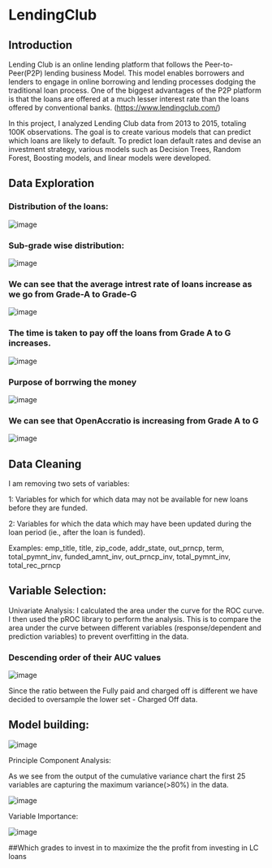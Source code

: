 # LendingClub

## Introduction

Lending Club is an online lending platform that follows the Peer-to-Peer(P2P) lending business
Model. This model enables borrowers and lenders to engage in online borrowing and lending
processes dodging the traditional loan process. One of the biggest advantages of the P2P platform
is that the loans are offered at a much lesser interest rate than the loans offered by conventional
banks. (https://www.lendingclub.com/)

In this project, I analyzed Lending Club data from 2013 to 2015, totaling 100K observations. The goal is to create various models that can predict which loans are likely to default. To predict loan default rates and devise an investment strategy, various models such as Decision Trees, Random Forest, Boosting models, and linear models were developed.

## Data Exploration 

### Distribution of the loans:
![image](https://user-images.githubusercontent.com/22790699/150661828-1e3adab9-6b36-422b-8451-8ce94502f0bb.png)

### Sub-grade wise distribution:
![image](https://user-images.githubusercontent.com/22790699/150661844-f855b95a-5d7a-4e96-8c65-0ec0aa39a519.png)

### We can see that the average intrest rate of loans increase as we go from Grade-A to Grade-G
![image](https://user-images.githubusercontent.com/22790699/150661918-01e11e2b-89e4-47fb-ae08-c3bb9146b62b.png)

### The time is taken to pay off the loans from Grade A to G increases.
![image](https://user-images.githubusercontent.com/22790699/150661936-09b56708-a2b9-4925-8651-269ff34c9357.png)

### Purpose of borrwing the money 
![image](https://user-images.githubusercontent.com/22790699/153737798-2f62268d-454b-448d-9a78-503b087255eb.png)

### We can see that OpenAccratio is increasing from Grade A to G
![image](https://user-images.githubusercontent.com/22790699/153737876-e1fd389f-75ba-4b30-843b-8fe6158f0183.png)


## Data Cleaning

I am removing two sets of variables:

1: Variables for which for which data may not be available for new loans before they are funded.

2: Variables for which the data which may have been updated during the loan period (ie., after the loan is funded).

Examples: emp_title, title, zip_code, addr_state, out_prncp, term, total_pymnt_inv, funded_amnt_inv, out_prncp_inv, total_pymnt_inv, total_rec_prncp

## Variable Selection:

Univariate Analysis:
I calculated the area under the curve for the ROC curve. I then used the pROC library to perform the analysis. This is to compare the area under the curve between different variables (response/dependent and prediction variables) to prevent overfitting in the data.

### Descending order of their AUC values
![image](https://user-images.githubusercontent.com/22790699/150662104-fa895d16-af4d-4388-ba8c-8ba8aaa72b56.png)

Since the ratio between the Fully paid and charged off is different we have decided to oversample the lower set - Charged Off data.

## Model building: 

![image](https://user-images.githubusercontent.com/22790699/150662376-3891358f-c8bb-4e4e-ad3b-aac519f58eb1.png)

Principle Component Analysis:

As we see from the output of the cumulative variance chart the first 25 variables are capturing the maximum variance(>80%) in the data.

![image](https://user-images.githubusercontent.com/22790699/150663876-16e3084a-0e77-44e4-afee-68a6908ea870.png)

Variable Importance:

![image](https://user-images.githubusercontent.com/22790699/150663926-ebb01d03-ede2-4609-84a7-7d4fa281f92e.png)


##Which grades to invest in to maximize the the profit from investing in LC loans





